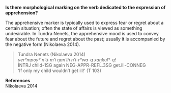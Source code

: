 **Is there morphological marking on the verb dedicated to the expression of apprehension?**

The apprehensive marker is typically used to express fear or regret about a certain situation; often the state of affairs is viewed as something undesirable. In Tundra Nenets, the apprehensive mood is used to convey fear about the future and regret about the past; usually it is accompanied by the negative form (Nikolaeva 2014).

>Tundra Nenets (Nikolaeva 2014)<br/>
>*yer°mpoy°  nʹū-mʹi  ŋanʹih  nʹi-r°wa-q    xaŋkul°-q!*<br/>
>INTRJ   child-1SG  again  NEG-APPR-REFL.3SG  get.ill-CONNEG<br/>
>‘If only my child wouldn’t get ill!’ (T 103)

**References**<br/>
Nikolaeva 2014
